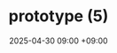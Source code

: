 ---
layout: post
title: prototype (5)
date: 2025-04-30  09:00 +09:00
categoties: [cbcp, week05]
tags: [cbcp]
---